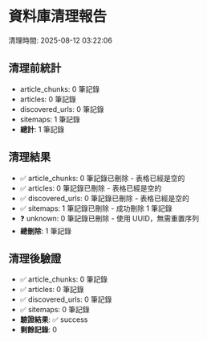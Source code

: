 # 資料庫清理報告
清理時間: 2025-08-12 03:22:06

## 清理前統計
- article_chunks: 0 筆記錄
- articles: 0 筆記錄
- discovered_urls: 0 筆記錄
- sitemaps: 1 筆記錄
- **總計**: 1 筆記錄

## 清理結果
- ✅ article_chunks: 0 筆記錄已刪除 - 表格已經是空的
- ✅ articles: 0 筆記錄已刪除 - 表格已經是空的
- ✅ discovered_urls: 0 筆記錄已刪除 - 表格已經是空的
- ✅ sitemaps: 1 筆記錄已刪除 - 成功刪除 1 筆記錄
- ❓ unknown: 0 筆記錄已刪除 - 使用 UUID，無需重置序列
- **總刪除**: 1 筆記錄

## 清理後驗證
- ✅ article_chunks: 0 筆記錄
- ✅ articles: 0 筆記錄
- ✅ discovered_urls: 0 筆記錄
- ✅ sitemaps: 0 筆記錄
- **驗證結果**: ✅ success
- **剩餘記錄**: 0
